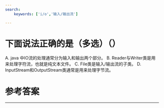 ```yaml
---
search:
    keywords: ['i/o','输入/输出流']

---
```


# 下面说法正确的是（多选）（）

A. java 中IO流的处理通常分为输入和输出两个部分。
B. Reader与Writer类是用来处理字符流，也就是纯文本文件。
C. File类是输入/输出流的子类。
D. InputStream和OutputStream类通常是用来处理字节流。

# 参考答案



---